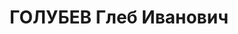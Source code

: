 ---
title: ГОЛУБЕВ Глеб Иванович
description: 'Род. в 1905, Горьковский кр., м. Дрехи [?], русский, б/п. Проживал:
  Карельская АССР, Петрозаводск. Управляющий, Госбанк

  Арестован 26.08.1937. Обв. по ст. 58-2-7-8-11. Приговор: тройка при НКВД КАССР,
  03.04.1938 – 5 лет.

  Реабилитирован Верховным судом СССР 07.09.1956'
---